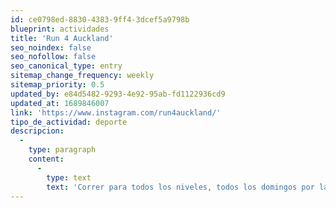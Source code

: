 ```yaml
---
id: ce0798ed-8830-4383-9ff4-3dcef5a9798b
blueprint: actividades
title: 'Run 4 Auckland'
seo_noindex: false
seo_nofollow: false
seo_canonical_type: entry
sitemap_change_frequency: weekly
sitemap_priority: 0.5
updated_by: e84d5482-9293-4e92-95ab-fd1122936cd9
updated_at: 1689846007
link: 'https://www.instagram.com/run4auckland/'
tipo_de_actividad: deporte
descripcion:
  -
    type: paragraph
    content:
      -
        type: text
        text: 'Correr para todos los niveles, todos los domingos por la mañana - 9am📍Victoria Park - Auckland'
---
```

